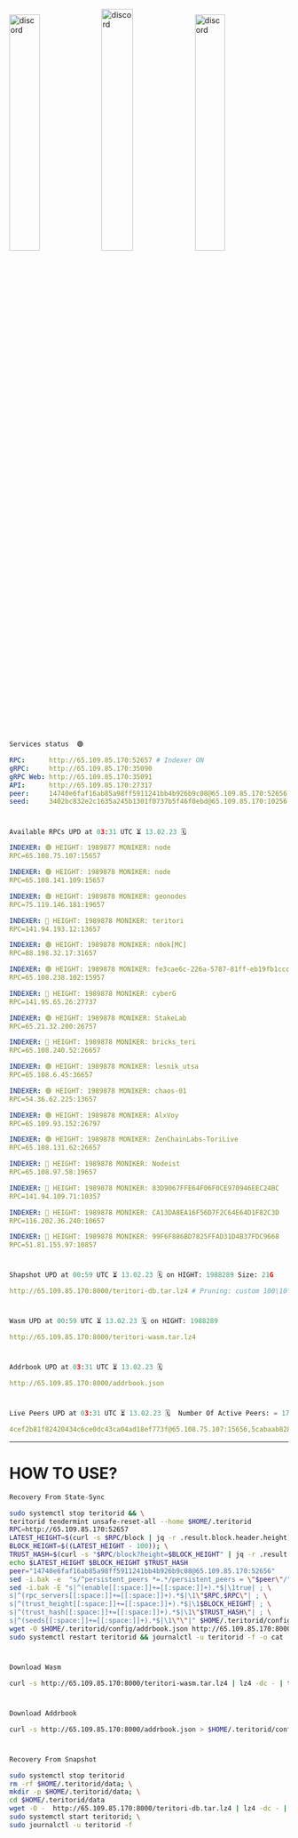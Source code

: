 [<img src='https://user-images.githubusercontent.com/83868103/215836529-812ac1b8-029f-4f5d-bb72-8539c308b0f4.png' alt='discord'  width='33%'>](https://github.com/romanv1812/Teritori/blob/main/data/mainnet_guide.md)[<img src='https://user-images.githubusercontent.com/83868103/215836572-1ace2f52-bfa5-452a-a9bd-1382169bc8f2.png' alt='discord'  width='33.39%'>](https://restake.app/teritori/torivaloper1qy38xmcrnht0kt5c5fryvl8llrpdwer6atxj5u/stake)[<img src='https://user-images.githubusercontent.com/83868103/215836599-cb1990d2-2e43-4fc2-898a-c373bcb64677.png' alt='discord'  width='33%'>](https://restake.app/teritori/torivaloper1qy38xmcrnht0kt5c5fryvl8llrpdwer6atxj5u/stake)
```python
Services status  🟢
```
```YAML
RPC:      http://65.109.85.170:52657 # Indexer ON
gRPC:     http://65.109.85.170:35090
gRPC Web: http://65.109.85.170:35091
API:      http://65.109.85.170:27317
peer:     14740e6faf16ab85a98ff5911241bb4b926b9c08@65.109.85.170:52656
seed:     3402bc832e2c1635a245b1301f0737b5f46f0ebd@65.109.85.170:10256
```
#
```python
Available RPCs UPD at 03:31 UTC ⏳ 13.02.23 🗓️ 
```
```YAML
INDEXER: 🟢 HEIGHT: 1989877 MONIKER: node
RPC=65.108.75.107:15657

INDEXER: 🟢 HEIGHT: 1989878 MONIKER: node
RPC=65.108.141.109:15657

INDEXER: 🟢 HEIGHT: 1989878 MONIKER: geonodes
RPC=75.119.146.181:19657

INDEXER: 🔴 HEIGHT: 1989878 MONIKER: teritori
RPC=141.94.193.12:13657

INDEXER: 🟢 HEIGHT: 1989878 MONIKER: n0ok[MC]
RPC=88.198.32.17:31657

INDEXER: 🟢 HEIGHT: 1989878 MONIKER: fe3cae6c-226a-5787-81ff-eb19fb1cccce
RPC=65.108.238.102:15957

INDEXER: 🔴 HEIGHT: 1989878 MONIKER: cyberG
RPC=141.95.65.26:27737

INDEXER: 🟢 HEIGHT: 1989878 MONIKER: StakeLab
RPC=65.21.32.200:26757

INDEXER: 🔴 HEIGHT: 1989878 MONIKER: bricks_teri
RPC=65.108.240.52:26657

INDEXER: 🟢 HEIGHT: 1989878 MONIKER: lesnik_utsa
RPC=65.108.6.45:36657

INDEXER: 🟢 HEIGHT: 1989878 MONIKER: chaos-01
RPC=54.36.62.225:13657

INDEXER: 🟢 HEIGHT: 1989878 MONIKER: AlxVoy
RPC=65.109.93.152:26797

INDEXER: 🟢 HEIGHT: 1989878 MONIKER: ZenChainLabs-ToriLive
RPC=65.108.131.62:26657

INDEXER: 🔴 HEIGHT: 1989878 MONIKER: Nodeist
RPC=65.108.97.58:19657

INDEXER: 🔴 HEIGHT: 1989878 MONIKER: 83D9067FFE64F06F0CE970946EEC24BC
RPC=141.94.109.71:10357

INDEXER: 🔴 HEIGHT: 1989878 MONIKER: CA13DA8EA16F56D7F2C64E64D1F82C3D
RPC=116.202.36.240:10657

INDEXER: 🔴 HEIGHT: 1989878 MONIKER: 99F6F886BD7825FFAD31D4B37FDC9668
RPC=51.81.155.97:10857

```
#
```python
Shapshot UPD at 00:59 UTC ⏳ 13.02.23 🗓️ on HIGHT: 1988289 Size: 21G
```
```YAML
http://65.109.85.170:8000/teritori-db.tar.lz4 # Pruning: custom 100\10\100 Indexer kv
```
#
```python
Wasm UPD at 00:59 UTC ⏳ 13.02.23 🗓️ on HIGHT: 1988289
```
```YAML
http://65.109.85.170:8000/teritori-wasm.tar.lz4
```
#
```python
Addrbook UPD at 03:31 UTC ⏳ 13.02.23 🗓️ 
```
```YAML
http://65.109.85.170:8000/addrbook.json
```
#
```python
Live Peers UPD at 03:31 UTC ⏳ 13.02.23 🗓️  Number Of Active Peers: = 17
```
```YAML
4cef2b81f82420434c6ce0dc43ca04ad18ef773f@65.108.75.107:15656,5cabaab828aea4bcc60e20c5a87b469c43023557@65.108.141.109:15656,16f90d350de14a596ebdc683ce5e703c14e40bb3@75.119.146.181:19656,317d9a102d4a04337c65571c18df0e98269dce87@141.94.193.12:13656,e3374c3d25a36f06662fa150043e5e6529d11570@88.198.32.17:31656,2b4f46e601fb4ede2a0c98976337e3afdaa50dac@65.108.238.102:15956,e3b906fefa58783395fcf72086c698707908a558@141.95.65.26:27736,a06fbbb9ace823ae28a696a91daa2d0644653c28@65.21.32.200:26756,a57b53a46e6f473b42a6db6e0c0f216b1611efcb@65.108.240.52:26656,46b7ae20e3cc4264076a91c3601f3894a021a80d@65.108.6.45:36656,10a19941e819a9a89873398b1d52794929d245a0@54.36.62.225:13656,6ef7a8bc7a3cc0856594f12570e8f2282a099dcf@65.109.93.152:26796,8e9624292123624e4eddc3f43189f08a0424127e@65.108.131.62:26656,a043a97266360ff45781a9fc9392aedc16494c59@65.108.97.58:19656,45f2d4f8ed2ef8d71a257cdeed27123f5fe3bef4@141.94.109.71:10356,d40face481bc00a617d9a29c39be412a776e28c2@116.202.36.240:10656,3bd3a20d7c8a26a20927289a7a6bffecf71de53e@51.81.155.97:10856
```
---
# HOW TO USE?
```python
Recovery From State-Sync
```
```bash
sudo systemctl stop teritorid && \
teritorid tendermint unsafe-reset-all --home $HOME/.teritorid
RPC=http://65.109.85.170:52657
LATEST_HEIGHT=$(curl -s $RPC/block | jq -r .result.block.header.height); \
BLOCK_HEIGHT=$((LATEST_HEIGHT - 100)); \
TRUST_HASH=$(curl -s "$RPC/block?height=$BLOCK_HEIGHT" | jq -r .result.block_id.hash)
echo $LATEST_HEIGHT $BLOCK_HEIGHT $TRUST_HASH
peer="14740e6faf16ab85a98ff5911241bb4b926b9c08@65.109.85.170:52656"
sed -i.bak -e  "s/^persistent_peers *=.*/persistent_peers = \"$peer\"/" $HOME/.teritorid/config/config.toml
sed -i.bak -E "s|^(enable[[:space:]]+=[[:space:]]+).*$|\1true| ; \
s|^(rpc_servers[[:space:]]+=[[:space:]]+).*$|\1\"$RPC,$RPC\"| ; \
s|^(trust_height[[:space:]]+=[[:space:]]+).*$|\1$BLOCK_HEIGHT| ; \
s|^(trust_hash[[:space:]]+=[[:space:]]+).*$|\1\"$TRUST_HASH\"| ; \
s|^(seeds[[:space:]]+=[[:space:]]+).*$|\1\"\"|" $HOME/.teritorid/config/config.toml
wget -O $HOME/.teritorid/config/addrbook.json http://65.109.85.170:8000/addrbook.json
sudo systemctl restart teritorid && journalctl -u teritorid -f -o cat
```
#
```python
Download Wasm
```
```bash
curl -s http://65.109.85.170:8000/teritori-wasm.tar.lz4 | lz4 -dc - | tar -xf - -C $HOME/.teritorid/data
```
#
```python
Download Addrbook
```
```bash
curl -s http://65.109.85.170:8000/addrbook.json > $HOME/.teritorid/config/addrbook.json
```
#
```python
Recovery From Snapshot
```
```bash
sudo systemctl stop teritorid
rm -rf $HOME/.teritorid/data; \
mkdir -p $HOME/.teritorid/data; \
cd $HOME/.teritorid/data
wget -O -  http://65.109.85.170:8000/teritori-db.tar.lz4 | lz4 -dc - | tar -xf - -C $HOME/.teritorid
sudo systemctl start teritorid; \
sudo journalctl -u teritorid -f
```
